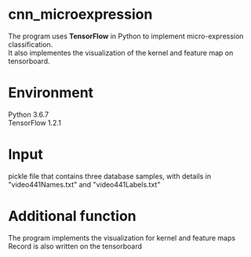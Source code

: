 # cnn_microexpression
The program uses **TensorFlow** in Python to implement micro-expression classification.\
It also implementes the visualization of the kernel and feature map on tensorboard.  
# Environment
Python 3.6.7\
TensorFlow 1.2.1  
# Input
pickle file that contains three database samples, with details in "video441Names.txt" and "video441Labels.txt"  
# Additional function
The program implements the visualization for kernel and feature maps
Record is also written on the tensorboard
